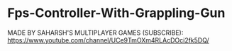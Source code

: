 # Fps-Controller-With-Grappling-Gun

MADE BY SAHARSH'S MULTIPLAYER GAMES (SUBSCRIBE): https://www.youtube.com/channel/UCe9TmOXm4RLAcDOci2fk5DQ/
